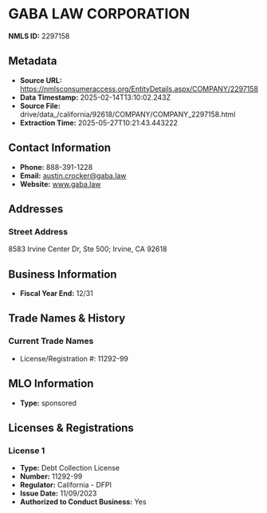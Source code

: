# GABA LAW CORPORATION

**NMLS ID:** 2297158

## Metadata
- **Source URL:** https://nmlsconsumeraccess.org/EntityDetails.aspx/COMPANY/2297158
- **Data Timestamp:** 2025-02-14T13:10:02.243Z
- **Source File:** drive/data_/california/92618/COMPANY/COMPANY_2297158.html
- **Extraction Time:** 2025-05-27T10:21:43.443222

## Contact Information
- **Phone:** 888-391-1228
- **Email:** austin.crocker@gaba.law
- **Website:** www.gaba.law

## Addresses
### Street Address
8583 Irvine Center Dr, Ste 500; Irvine, CA 92618

## Business Information
- **Fiscal Year End:** 12/31

## Trade Names & History
### Current Trade Names
- License/Registration #: 11292-99

## MLO Information
- **Type:** sponsored

## Licenses & Registrations

### License 1
- **Type:** Debt Collection License
- **Number:** 11292-99
- **Regulator:** California - DFPI
- **Issue Date:** 11/09/2023
- **Authorized to Conduct Business:** Yes
